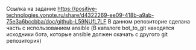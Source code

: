Ссылка на задание
https://positive-technologies.yonote.ru/share/d4322269-ee09-418b-a9ab-75e3a6bccbba/doc/github-L59NUfL7LF
В данном репозиторие сделана часть с использованием ansible
(В каталоге bot_to_git находятся исходники бота, которые ansible должен скачать с другого git репозитория)